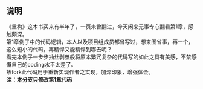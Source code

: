 ## 说明
《重构》这本书买来有半年了，一页未曾翻过，今天闲来无事专心翻看第1章，感触颇深。  
第1章例子中的代码逻辑，本人以及项目组成员都曾写过，想来图省事，再一个，这么短小的代码，再精悍又能精悍到哪去呢？  
看完本例子一步步抽丝剥茧般将原本繁冗复杂的代码写的如此之具有美感，不禁感慨自己的coding水平太差了。  
故fork此代码用于重新实现作者之实现，加深印象，增强体会。  
**注：本分支只修改第1章代码**